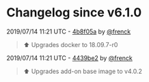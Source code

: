 # Changelog since v6.1.0

2019/07/14 11:21 UTC - [4b8f05a](https://github.com/hassio-addons/addon-ssh/commit/4b8f05a530f7d78276e631ecfe5a6aeefb9e6c7f) by [@frenck](https://github.com/frenck)
> :arrow_up: Upgrades docker to 18.09.7-r0 

2019/07/14 11:21 UTC - [4439be2](https://github.com/hassio-addons/addon-ssh/commit/4439be2ccf99c2af7d33547cbd4ca269b13eda27) by [@frenck](https://github.com/frenck)
> :arrow_up: Upgrades add-on base image to v4.0.2 

